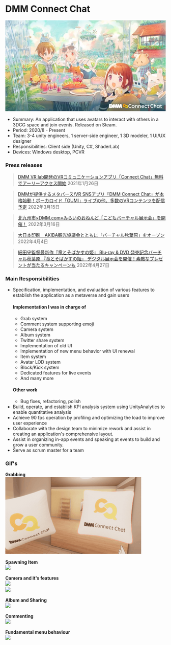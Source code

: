 ﻿# DMM Connect Chat

![KeyVisual](../../Assets/dmmconnectchat_keyvisual.jpg)

- Summary: An application that uses avatars to interact with others in a 3DCG space and join events. Released on Steam.
- Period: 2020/8 - Present
- Team: 3-4 unity engineers, 1 server-side engineer, 1 3D modeler, 1 UI/UX designer
- Responsibilities: Client side (Unity, C#, ShaderLab)
- Devices: Windows desktop, PCVR

### Press releases

<blockquote>
<a href="https://prtimes.jp/main/html/rd/p/000003703.000002581.html">DMM VR lab開発のVRコミュニケーションアプリ「Connect Chat」無料でアーリーアクセス開始</a>
2021年1月26日
</blockquote>

<blockquote>
<a href="https://prtimes.jp/main/html/rd/p/000003912.000002581.html">DMMが提供するメタバース/VR SNSアプリ「DMM Connect Chat」が本格始動！ボーカロイド「GUMI」ライブの他、多数のVRコンテンツを配信予定</a>
2022年3月15日
</blockquote>

<blockquote>
<a href="https://sono-saki.jp/dmm-sonosaki-metaverse/">北九州市×DMM.com×みらいのおねんど「こどもバーチャル展示会」を開催！</a>
2022年3月16日
</blockquote>

<blockquote>
<a href="https://prtimes.jp/main/html/rd/p/000000167.000069194.html">大日本印刷　AKIBA観光協議会とともに「バーチャル秋葉原」をオープン</a>
2022年4月4日
</blockquote>

<blockquote>
<a href="https://prtimes.jp/main/html/rd/p/000000047.000005296.html">細田守監督最新作『竜とそばかすの姫』 Blu-ray & DVD 発売記念バーチャル秋葉原 『竜とそばかすの姫』 デジタル展示会を開催！素敵なプレゼントが当たるキャンペーンも</a>
2022年4月27日
</blockquote>

### Main Responsibilities
- Specification, implementation, and evaluation of various features to establish the application as a metaverse and gain users
  #### Implementation I was in charge of
  - Grab system
  - Comment system supporting emoji
  - Camera system
  - Album system
  - Twitter share system
  - Implementation of old UI
  - Implementation of new menu behavior with UI renewal
  - Item system
  - Avatar LOD system
  - Block/Kick system
  - Dedicated features for live events
  - And many more
  #### Other work
  - Bug fixes, refactoring, polish
- Build, operate, and establish KPI analysis system using UnityAnalytics to enable quantitative analysis
- Achieve 90 fps operation by profiling and optimizing the load to improve user experience
- Collaborate with the design team to minimize rework and assist in creating an application's comprehensive layout.
- Assist in organizing in-app events and speaking at events to build and grow a user community.
- Serve as scrum master for a team

### Gif's
**Grabbing**  
![](../../Assets/grab.gif)

**Spawning Item**  
![](../../Assets/item.gif)

**Camera and it's features**  
![](../../Assets/camera1.gif)  
![](../../Assets/camera2.gif)

**Album and Sharing**  
![](../../Assets/album.gif)

**Commenting**  
![](../../Assets/comment.gif)

**Fundamental menu behaviour**  
![](../../Assets/menu.gif)